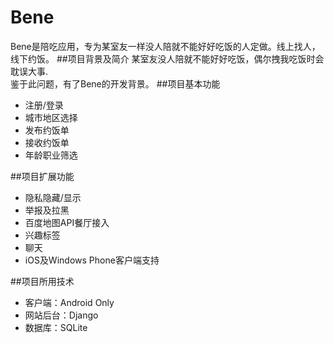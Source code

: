 # Bene
Bene是陪吃应用，专为某室友一样没人陪就不能好好吃饭的人定做。线上找人，线下约饭。
##项目背景及简介
某室友没人陪就不能好好吃饭，偶尔拽我吃饭时会耽误大事.<br>鉴于此问题，有了Bene的开发背景。
##项目基本功能
* 注册/登录
* 城市地区选择
* 发布约饭单
* 接收约饭单
* 年龄职业筛选

##项目扩展功能
* 隐私隐藏/显示
* 举报及拉黑
* 百度地图API餐厅接入
* 兴趣标签
* 聊天
* iOS及Windows Phone客户端支持

##项目所用技术
* 客户端：Android Only
* 网站后台：Django
* 数据库：SQLite


